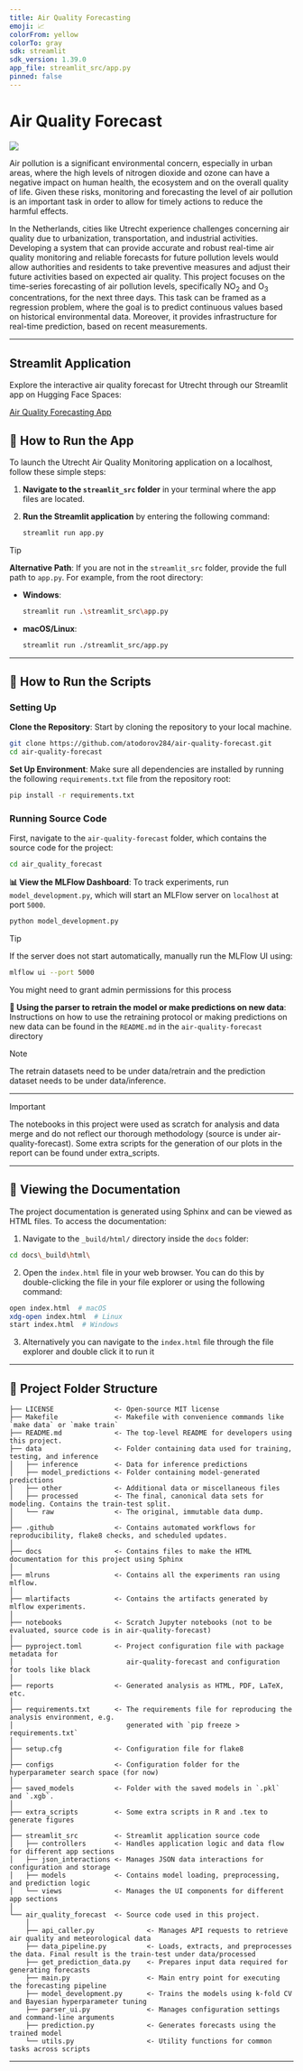 ```yaml
---
title: Air Quality Forecasting
emoji: 📈
colorFrom: yellow
colorTo: gray
sdk: streamlit
sdk_version: 1.39.0
app_file: streamlit_src/app.py
pinned: false
---
```


# Air Quality Forecast

<a target="_blank" href="https://cookiecutter-data-science.drivendata.org/">
    <img src="https://img.shields.io/badge/CCDS-Project%20template-328F97?logo=cookiecutter" />
</a>

Air pollution is a significant environmental concern, especially in urban areas, where the high levels of nitrogen dioxide and ozone can have a negative impact on human health, the ecosystem and on the overall quality of life. Given these risks, monitoring and forecasting the level of air pollution is an important task in order to allow for timely actions to reduce the harmful effects.

In the Netherlands, cities like Utrecht experience challenges concerning air quality due to urbanization, transportation, and industrial activities. Developing a system that can provide accurate and robust real-time air quality monitoring and reliable forecasts for future pollution levels would allow authorities and residents to take preventive measures and adjust their future activities based on expected air quality. This project focuses on the time-series forecasting of air pollution levels, specifically NO<sub>2</sub> and O<sub>3</sub> concentrations, for the next three days. This task can be framed as a regression problem, where the goal is to predict continuous values based on historical environmental data. Moreover, it provides infrastructure for real-time prediction, based on recent measurements.

---
## Streamlit Application

Explore the interactive air quality forecast for Utrecht through our Streamlit app on Hugging Face Spaces:

[Air Quality Forecasting App](https://huggingface.co/spaces/03chrisk/air-quality-forecasting)

## 🚀 How to Run the App

To launch the Utrecht Air Quality Monitoring application on a localhost, follow these simple steps:

1. **Navigate to the `streamlit_src` folder** in your terminal where the app files are located.

2. **Run the Streamlit application** by entering the following command:
   ```bash
   streamlit run app.py
> [!TIP]
> **Alternative Path**: If you are not in the `streamlit_src` folder, provide the full path to `app.py`. For example, from the root directory:
> - **Windows**:
>   ```bash
>   streamlit run .\streamlit_src\app.py
>   ```
> - **macOS/Linux**:
>   ```bash
>   streamlit run ./streamlit_src/app.py
>   ```


---

## 🚀 How to Run the Scripts

### Setting Up

**Clone the Repository**: Start by cloning the repository to your local machine.
   ```bash
   git clone https://github.com/atodorov284/air-quality-forecast.git
   cd air-quality-forecast
   ```
**Set Up Environment**:
   Make sure all dependencies are installed by running the following `requirements.txt` file from the repository root:
   ```bash
   pip install -r requirements.txt
   ```
### Running Source Code
First, navigate to the `air-quality-forecast` folder, which contains the source code for the project:

```bash
cd air_quality_forecast
```
**📊 View the MLFlow Dashboard**:
To track experiments, run `model_development.py`, which will start an MLFlow server on `localhost` at port `5000`.

```bash
python model_development.py
```
> [!TIP]
> If the server does not start automatically, manually run the MLFlow UI using:
> ```bash
> mlflow ui --port 5000
>  ```
> You might need to grant admin permissions for this process

**🔄 Using the parser to retrain the model or make predictions on new data**:
Instructions on how to use the retraining protocol or making predictions on new data can be found in the `README.md` in the `air-quality-forecast` directory

> [!NOTE]
>The retrain datasets need to be under data/retrain and the prediction dataset needs to be under data/inference.
---
> [!IMPORTANT]
> The notebooks in this project were used as scratch for analysis and data merge and do not reflect our thorough methodology (source is under air-quality-forecast). Some extra scripts for the generation of our plots in the report can be found under extra_scripts.
---
## 📖 Viewing the Documentation

The project documentation is generated using Sphinx and can be viewed as HTML files. To access the documentation:

1. Navigate to the `_build/html/` directory inside the `docs` folder:
```bash
cd docs\_build\html\
```
2. Open the `index.html` file in your web browser. You can do this by double-clicking the file in your file explorer or using the following command:
```bash
open index.html  # macOS
xdg-open index.html  # Linux
start index.html  # Windows
```
3. Alternatively you can navigate to the `index.html` file through the file explorer and double click it to run it
---
## 📂 Project Folder Structure

```plaintext
├── LICENSE               <- Open-source MIT license
├── Makefile              <- Makefile with convenience commands like `make data` or `make train`
├── README.md             <- The top-level README for developers using this project.
├── data                  <- Folder containing data used for training, testing, and inference
│   ├── inference         <- Data for inference predictions
│   ├── model_predictions <- Folder containing model-generated predictions
│   ├── other             <- Additional data or miscellaneous files
│   ├── processed         <- The final, canonical data sets for modeling. Contains the train-test split.
│   └── raw               <- The original, immutable data dump.
│
├── .github               <- Contains automated workflows for reproducibility, flake8 checks, and scheduled updates.
│
├── docs                  <- Contains files to make the HTML documentation for this project using Sphinx
│
├── mlruns                <- Contains all the experiments ran using mlflow.
│
├── mlartifacts           <- Contains the artifacts generated by mlflow experiments.
│
├── notebooks             <- Scratch Jupyter notebooks (not to be evaluated, source code is in air-quality-forecast)
│
├── pyproject.toml        <- Project configuration file with package metadata for
│                            air-quality-forecast and configuration for tools like black
│
├── reports               <- Generated analysis as HTML, PDF, LaTeX, etc.
│
├── requirements.txt      <- The requirements file for reproducing the analysis environment, e.g.
│                            generated with `pip freeze > requirements.txt`
│
├── setup.cfg             <- Configuration file for flake8
│
├── configs               <- Configuration folder for the hyperparameter search space (for now)
│
├── saved_models          <- Folder with the saved models in `.pkl` and `.xgb`.
│
├── extra_scripts         <- Some extra scripts in R and .tex to generate figures
│
├── streamlit_src         <- Streamlit application source code
│   ├── controllers       <- Handles application logic and data flow for different app sections
│   ├── json_interactions <- Manages JSON data interactions for configuration and storage
│   ├── models            <- Contains model loading, preprocessing, and prediction logic
│   └── views             <- Manages the UI components for different app sections
│
└── air_quality_forecast  <- Source code used in this project.
    │
    ├── api_caller.py             <- Manages API requests to retrieve air quality and meteorological data
    ├── data_pipeline.py          <- Loads, extracts, and preprocesses the data. Final result is the train-test under data/processed
    ├── get_prediction_data.py    <- Prepares input data required for generating forecasts
    ├── main.py                   <- Main entry point for executing the forecasting pipeline
    ├── model_development.py      <- Trains the models using k-fold CV and Bayesian hyperparameter tuning
    ├── parser_ui.py              <- Manages configuration settings and command-line arguments
    ├── prediction.py             <- Generates forecasts using the trained model
    └── utils.py                  <- Utility functions for common tasks across scripts
```
---
